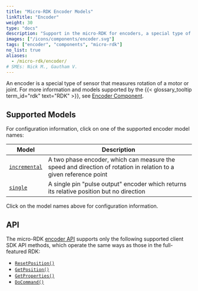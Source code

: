 ```yaml
---
title: "Micro-RDK Encoder Models"
linkTitle: "Encoder"
weight: 30
type: "docs"
description: "Support in the micro-RDK for encoders, a special type of sensor that measures rotation of a motor or joint."
images: ["/icons/components/encoder.svg"]
tags: ["encoder", "components", "micro-rdk"]
no_list: true
aliases:
  - /micro-rdk/encoder/
# SMEs: Nick M., Gautham V.
---
```


An encoder is a special type of sensor that measures rotation of a motor or joint.
For more information and models supported by the {{< glossary_tooltip term_id="rdk" text="RDK" >}}, see [Encoder Component](/components/encoder/).

## Supported Models

For configuration information, click on one of the supported encoder model names:

<!-- prettier-ignore -->
| Model | Description |
| ----- | ----------- |
| [`incremental`](incremental/) | A two phase encoder, which can measure the speed and direction of rotation in relation to a given reference point |
| [`single`](single/) | A single pin "pulse output" encoder which returns its relative position but no direction |

Click on the model names above for configuration information.

## API

The micro-RDK [encoder API](/components/encoder/#api) supports only the following supported client SDK API methods, which operate the same ways as those in the full-featured RDK:

- [`ResetPosition()`](/components/encoder/#resetposition)
- [`GetPosition()`](/components/encoder/#getposition)
- [`GetProperties()`](/components/encoder/#getproperties)
- [`DoCommand()`](/components/encoder/#docommand)

